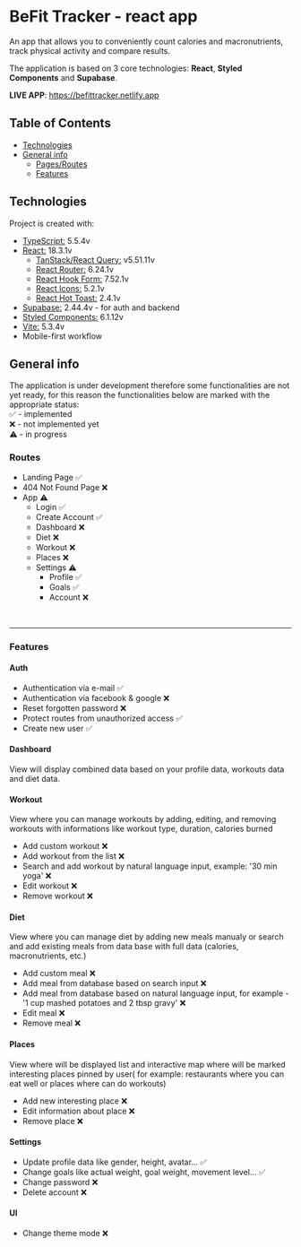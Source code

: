 # BeFit Tracker - react app

An app that allows you to conveniently count calories and macronutrients, track physical activity and compare results.

The application is based on 3 core technologies: **React**, **Styled Components** and **Supabase**.

**LIVE APP**: <https://befittracker.netlify.app>

## Table of Contents

- [Technologies](#technologies)
- [General info](#general-info)
  - [Pages/Routes](#routes)
  - [Features](#features)

## Technologies

Project is created with:

- [TypeScript:](https://www.typescriptlang.org/) 5.5.4v
- [React:](https://reactjs.org/) 18.3.1v
  - [TanStack/React Query:](https://tanstack.com/) v5.51.11v
  - [React Router:](https://reactrouter.com/en/main) 6.24.1v
  - [React Hook Form:](https://react-hook-form.com/) 7.52.1v
  - [React Icons:](https://react-icons.github.io/react-icons/) 5.2.1v
  - [React Hot Toast:](https://react-hot-toast.com/) 2.4.1v
- [Supabase:](https://supabase.com/) 2.44.4v - for auth and backend
- [Styled Components:](https://styled-components.com/) 6.1.12v
- [Vite:](https://vitejs.dev) 5.3.4v
- Mobile-first workflow

## General info

The application is under development therefore some functionalities are not yet ready, for this reason the functionalities below are marked with the appropriate status: \
✅ - implemented \
❌ - not implemented yet\
⚠️ - in progress

### Routes

- Landing Page ✅
- 404 Not Found Page ❌
- App ⚠️
  - Login ✅
  - Create Account ✅
  - Dashboard ❌
  - Diet ❌
  - Workout ❌
  - Places ❌
  - Settings ⚠️
    - Profile ✅
    - Goals ✅
    - Account ❌

<br>

---

### Features

#### Auth

- Authentication via e-mail ✅
- Authentication via facebook & google ❌
- Reset forgotten password ❌
- Protect routes from unauthorized access ✅
- Create new user ✅

#### Dashboard

View will display combined data based on your profile data, workouts data and diet data.

#### Workout

View where you can manage workouts by adding, editing, and removing workouts with informations like workout type, duration, calories burned

- Add custom workout ❌
- Add workout from the list ❌
- Search and add workout by natural language input, example: '30 min yoga' ❌
- Edit workout ❌
- Remove workout ❌

#### Diet

View where you can manage diet by adding new meals manualy or search and add existing meals from data base with full data (calories, macronutrients, etc.)

- Add custom meal ❌
- Add meal from database based on search input ❌
- Add meal from database based on natural language input, for example - '1 cup mashed potatoes and 2 tbsp gravy' ❌
- Edit meal ❌
- Remove meal ❌

#### Places

View where will be displayed list and interactive map where will be marked interesting places pinned by user( for example: restaurants where you can eat well or places where can do workouts)

- Add new interesting place ❌
- Edit information about place ❌
- Remove place ❌

#### Settings

- Update profile data like gender, height, avatar... ✅
- Change goals like actual weight, goal weight, movement level... ✅
- Change password ❌
- Delete account ❌

#### UI

- Change theme mode ❌
